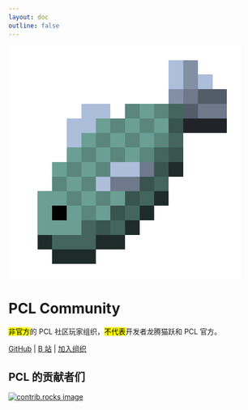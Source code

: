 ```yaml
---
layout: doc
outline: false
---
```


<img src="/img/logo.png" alt="Logo" class="size-32" style="margin: 0 auto;">

# PCL Community

<mark>非官方</mark>的 PCL 社区玩家组织，<mark>不代表</mark>开发者龙腾猫跃和 PCL 官方。

[GitHub](https://github.com/PCL-Community) | [B 站](https://space.bilibili.com/3546847192811755) | [加入组织](https://github.com/orgs/PCL-Community/discussions/10)

## PCL 的贡献者们

<a href="https://github.com/Hex-Dragon/PCL2/graphs/contributors">
  <img src="https://contrib.rocks/image?repo=Hex-Dragon/PCL2" alt="contrib.rocks image" />
</a>
